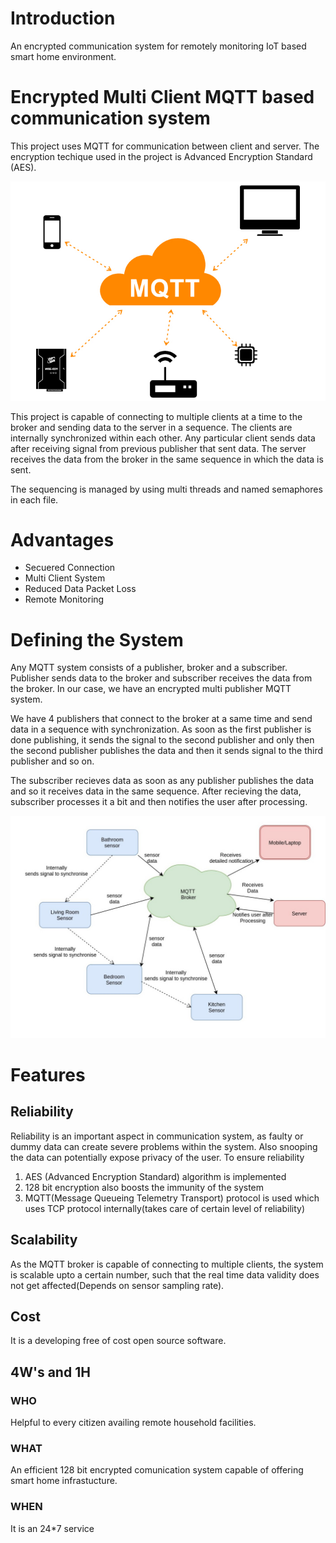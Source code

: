 # Introduction

An encrypted communication system for remotely monitoring IoT based smart home environment.


# Encrypted Multi Client MQTT based communication system

This project uses MQTT for communication between client and server. The encryption techique used in the project is Advanced Encryption Standard (AES).

![MQTT](https://github.com/bob2510/Stepin_Miniproject/blob/008ac0e8f18359da6aa12ccb0996bd624b47fbcb/SDLC/1_Requirements/MQTT.jpg)

This project is capable of connecting to multiple clients at a time to the broker and sending data to the server in a sequence. The clients are internally synchronized within each other. Any particular client sends data after receiving signal from previous publisher that sent data. The server receives the data from the broker in the same sequence in which the data is sent.

The sequencing is managed by using multi threads and named semaphores in each file.

# Advantages

* Secuered Connection
* Multi Client System
* Reduced Data Packet Loss
* Remote Monitoring

# Defining the System

Any MQTT system consists of a publisher, broker and a subscriber. Publisher sends data to the broker and subscriber receives the data from the broker. In our case, we have an encrypted multi publisher MQTT system. 

We have 4 publishers that connect to the broker at a same time and send data in a sequence with synchronization. As soon as the first publisher is done publishing, it sends the signal to the second publisher and only then the second publisher publishes the data and then it sends signal to the third publisher and so on.

The subscriber recieves data as soon as any publisher publishes the data and so it receives data in the same sequence. After recieving the data, subscriber processes it a bit and then notifies the user after processing.

![System](https://github.com/bob2510/Stepin_Miniproject/blob/db44949635d0a912d830b83c5cd99d0bd0271003/SDLC/2_Architecture/Behavioral_Diagram/Behavioral.jpg)




# Features

## Reliability

Reliability is an important aspect in communication system, as faulty or dummy data can create severe problems within the system. Also snooping the data can potentially expose privacy of the user. To ensure reliability

1. AES (Advanced Encryption Standard) algorithm is implemented
2. 128 bit encryption also boosts the immunity of the system
3. MQTT(Message Queueing Telemetry Transport) protocol is used which uses TCP protocol internally(takes care of certain level of reliability)

## Scalability
As the MQTT broker is capable of connecting to multiple clients, the system is scalable upto a certain number, such that the real time data validity does not get affected(Depends on sensor sampling rate).

## Cost

It is a developing free of cost open source software.

## 4W's and 1H

### WHO
Helpful to every citizen availing remote household facilities.
### WHAT
An efficient 128 bit encrypted comunication system capable of offering smart home infrastucture.

### WHEN
It is an 24*7 service
###  







